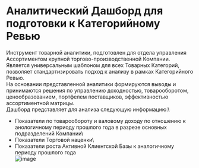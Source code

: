 # Аналитический Дашборд для подготовки к Категорийному Ревью
Инструмент товарной аналитики, подготовлен для отдела управления Ассортиментом крупной торгово-производственной  Компании.
Является универсальным шаблоном для всех Товарных Категорий, позволяет стандартизировать подход к анализу в рамках Категорийного Ревью.\
На основании представленной аналитики формируются выводы и принимаются решения по управлению доходностью, товарооборотом, ценообразованием, портфелем поставщиков, эффективностью ассортиментной матрицы.\
Дашборд представляет для анализа следующую информацию:\
- Показатели по товарообороту и валовому доходу по отношению к анологичному периоду прошлого года в разрезе основных подразделений Компании\
- Показатели Торговой наценки\
- Показатели роста Активной Клиентской Базы к аналогичному периоду прошлого года\
![image](https://github.com/VyacheslavGusev/Category_Review/assets/117516863/456819f0-be73-4bcd-9826-e394b9528c5a)





